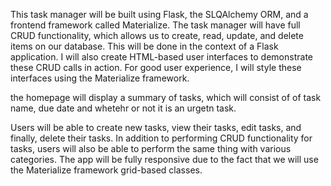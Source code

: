 This task manager will be built using Flask, the SLQAlchemy ORM, and a frontend framework called Materialize.
The task manager will have full CRUD functionality, which
allows us to create, read, update, and delete items on our database.
This will be done in the context of a Flask application.
I will also create HTML-based user interfaces to demonstrate these CRUD calls in action.
For good user experience, I will style these interfaces using the Materialize framework.

the homepage will display a summary of tasks, which will consist of of task name, due date and whetehr or not it is an urgetn task. 

Users will be able to create new tasks, view their tasks, edit tasks, and finally, delete their tasks.
In addition to performing CRUD functionality for tasks, users will also be able to perform
the same thing with various categories.
The app will be fully responsive due to the fact that we will use the Materialize framework grid-based classes.